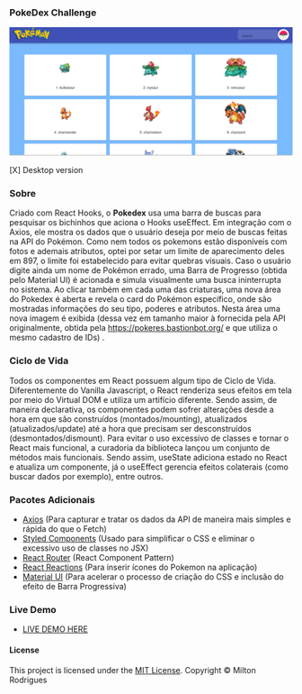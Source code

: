 ### PokeDex Challenge

![Screen Shot](https://github.com/Miltonr87/pokemon-pokedex-challenge/blob/main/pokedex.png)

[X] Desktop version

### Sobre

Criado com React Hooks, o **Pokedex** usa uma barra de buscas para pesquisar os bichinhos que aciona o Hooks useEffect. Em integração com o Axios, ele mostra os dados que o usuário deseja por meio de buscas feitas na API do Pokémon. Como nem todos os pokemons estão disponíveis com fotos e ademais atributos, optei por setar um limite de aparecimento deles em 897, o limite foi estabelecido para evitar quebras visuais. Caso o usuário digite ainda um nome de Pokémon errado, uma Barra de Progresso (obtida pelo Material UI) é acionada e simula visualmente uma busca ininterrupta no sistema. Ao clicar também em cada uma das criaturas, uma nova área do Pokedex é aberta e revela o card do Pokémon específico, onde são mostradas informações do seu tipo, poderes e atributos. Nesta área uma nova imagem é exibida (dessa vez em tamanho maior à fornecida pela API originalmente, obtida pela https://pokeres.bastionbot.org/ e que utiliza o mesmo cadastro de IDs) . 

### Ciclo de Vida

Todos os componentes em React possuem algum tipo de Ciclo de Vida. Diferentemente do Vanilla Javascript, o React renderiza seus efeitos em tela por meio do Virtual DOM e utiliza um artifício diferente. Sendo assim, de maneira declarativa, os componentes podem sofrer alterações desde a hora em que são construídos (montados/mounting), atualizados (atualizados/update) até a hora que precisam ser desconstruídos (desmontados/dismount). Para evitar o uso excessivo de classes e tornar o React mais funcional, a curadoria da biblioteca lançou um conjunto de métodos mais funcionais. Sendo assim, useState adiciona estado no React e atualiza um componente, já o useEffect gerencia efeitos colaterais (como buscar dados por exemplo), entre outros.     

### Pacotes Adicionais

- [Axios](https://github.com/axios/axios) (Para capturar e tratar os dados da API de maneira mais simples e rápida do que o Fetch)
- [Styled Components](https://github.com/styled-components/styled-components) (Usado para simplificar o CSS e eliminar o excessivo uso de classes no JSX)
- [React Router](https://reactrouter.com/) (React Component Pattern)
- [React Reactions](https://www.npmjs.com/package/react-scroll) (Para inserir ícones do Pokemon na aplicação)
- [Material UI](http://react-icons.github.io/react-icons/) (Para acelerar o processo de criação do CSS e inclusão do efeito de Barra Progressiva)

### Live Demo 

- [LIVE DEMO HERE](https://pokemon-pokedex-challenge-hyno8z4lv.vercel.app/)

#### License

This project is licensed under the [MIT License](https://magno.mit-license.org/2018). Copyright © Milton Rodrigues

